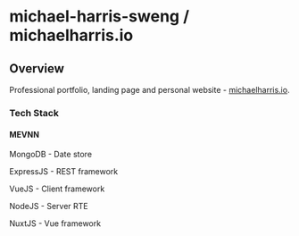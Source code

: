 # michael-harris-sweng / michaelharris.io

## Overview
Professional portfolio, landing page and personal website - [michaelharris.io](http://www.michaelharris.io).

### Tech Stack

#### MEVNN

MongoDB - Date store

ExpressJS - REST framework

VueJS - Client framework

NodeJS - Server RTE

NuxtJS - Vue framework
